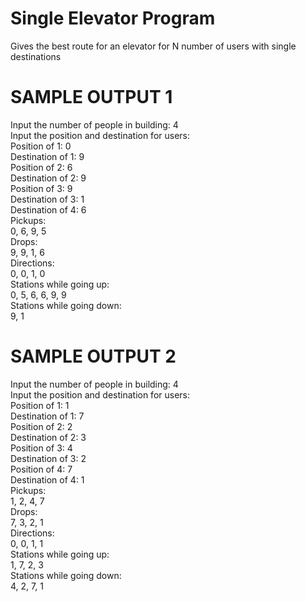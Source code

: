 # Single Elevator Program
Gives the best route for an elevator for N number of users with single destinations

# SAMPLE OUTPUT 1

Input the number of people in building: 4<br />
Input the position and destination for users:<br />
Position of 1: 0<br />
Destination of 1: 9<br />
Position of 2: 6<br />
Destination of 2: 9<br />
Position of 3: 9<br />
Destination of 3: 1<br />
Destination of 4: 6<br />
Pickups:<br />
0, 6, 9, 5<br />
Drops:<br />
9, 9, 1, 6<br />
Directions:<br />
0, 0, 1, 0<br />
Stations while going up:<br />
0, 5, 6, 6, 9, 9<br />
Stations while going down:<br />
9, 1<br />


# SAMPLE OUTPUT 2<br />

Input the number of people in building: 4<br />
Input the position and destination for users:<br />
Position of 1: 1<br />
Destination of 1: 7<br />
Position of 2: 2<br />
Destination of 2: 3<br />
Position of 3: 4<br />
Destination of 3: 2<br />
Position of 4: 7<br />
Destination of 4: 1<br />
Pickups:<br />
1, 2, 4, 7<br />
Drops:<br />
7, 3, 2, 1<br />
Directions:<br />
0, 0, 1, 1<br />
Stations while going up:<br />
1, 7, 2, 3<br />
Stations while going down:<br />
4, 2, 7, 1<br />
